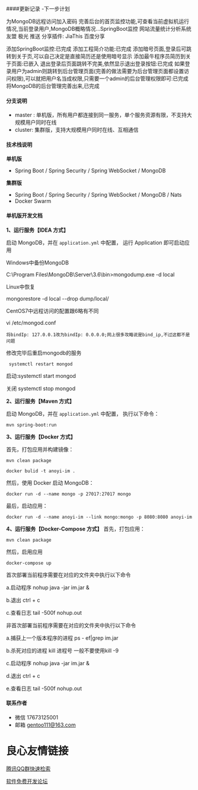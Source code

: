 ####更新记录
-下一步计划

为MongoDB远程访问加入密码
完善后台的首页监控功能,可查看当前虚拟机运行情况,当前登录用户,MongoDB概略情况...SpringBoot监控
网站流量统计分析系统 友盟
极光 推送
分享插件: JiaThis  百度分享

添加SpringBoot监控:已完成
添加工程简介功能:已完成
添加暗号页面,登录后可跳转到关于页,可以自己决定是直接简历还是使用暗号显示
添加最牛程序员简历到关于页面:已嵌入
退出登录后页面跳转不完美,依然显示退出登录按钮:已完成
如果登录用户为admin则跳转到后台管理页面(完善的做法需要为后台管理页面都设置访问权限),可以就把用户名当成权限,只需要一个admin的后台管理权限即可:已完成
将MongoDB的后台管理完善出来,已完成

#### 分支说明

- master : 单机版，所有用户都连接到同一服务，单个服务资源有限，不支持大规模用户同时在线
- cluster: 集群版，支持大规模用户同时在线、互相通信

#### 技术栈说明

**单机版**

- Spring Boot / Spring Security / Spring WebSocket / MongoDB

**集群版**

- Spring Boot / Spring Security / Spring WebSocket / MongoDB / Nats
- Docker Swarm

#### 单机版开发文档

**1、运行服务【IDEA 方式】**

启动 MongoDB，并在 `application.yml` 中配置， 运行 Application 即可启动应用


Windows中备份MongoDB

C:\Program Files\MongoDB\Server\3.6\bin>mongodump.exe -d local

Linux中恢复

mongorestore -d local --drop dump/local/

CentOS7中远程访问的配置跟6略有不同

vi /etc/mongod.conf

    将bindIp: 127.0.0.1改为bindIp: 0.0.0.0;网上很多攻略说是bind_ip,不过这都不是问题

修改完毕后重启mongodb的服务

     systemctl restart mongod  

 启动:systemctl start mongod

 关闭 systemctl stop mongod  
 

**2、运行服务【Maven 方式】**

启动 MongoDB，并在 `application.yml` 中配置， 执行以下命令：
```
mvn spring-boot:run
```

**3、运行服务【Docker 方式】**

首先，打包应用并构建镜像：
```
mvn clean package

docker bulid -t anoyi-im .
```

然后，使用 Docker 启动 MongoDB：
```
docker run -d --name mongo -p 27017:27017 mongo
```

最后，启动应用：
```
docker run -d --name anoyi-im --link mongo:mongo -p 8080:8080 anoyi-im
```

**4、运行服务【Docker-Compose 方式】**
首先，打包应用：
```
mvn clean package
```

然后，启用应用
```
docker-compose up
```

 首次部署当前程序需要在对应的文件夹中执行以下命令

a.启动程序 nohup java -jar im.jar &

b.退出 ctrl + c

c.查看日志 tail -500f nohup.out

 非首次部署当前程序需要在对应的文件夹中执行以下命令

a.捕获上一个版本程序的进程 ps - ef|grep im.jar 

b.杀死对应的进程 kill 进程号 一般不要使用kill -9

c.启动程序 nohup java -jar im.jar & 

d.退出 ctrl + c 

e.查看日志 tail -500f nohup.out

#### 联系作者
- 微信 17673125001
- 邮箱 gentoo111@163.com

 # 良心友情链接

[腾讯QQ群快速检索](http://u.720life.cn/s/8cf73f7c)

[软件免费开发论坛](http://u.720life.cn/s/bbb01dc0)